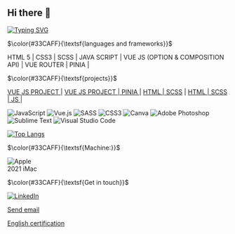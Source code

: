 ## Hi there 👋


[![Typing SVG](https://readme-typing-svg.herokuapp.com?color=%2336BCF7&lines=Frontend+developer+Vue+js+Pinia)](https://git.io/typing-svg)

$\color{#33CAFF}{\textsf{languages and frameworks}}$

HTML 5 |
CSS3 | SCSS |
JAVA SCRIPT |
VUE JS (OPTION & COMPOSITION API) | VUE ROUTER |
PINIA |

$\color{#33CAFF}{\textsf{projects}}$

<a href="https://youtu.be/36Chx-Gtx_g">VUE JS PROJECT </a> |
<a href="https://youtu.be/puJf7eX54kQ">VUE JS PROJECT | PINIA </a> |
<a href="https://youtu.be/mfWBxESYFRU">HTML | SCSS</a> |
<a href="https://youtu.be/Dx5CUAKjuQM">HTML | SCSS | JS </a> |

 
 

![JavaScript](https://img.shields.io/badge/javascript-%23323330.svg?style=for-the-badge&logo=javascript&logoColor=%23F7DF1E)
![Vue.js](https://img.shields.io/badge/vuejs-%2335495e.svg?style=for-the-badge&logo=vuedotjs&logoColor=%234FC08D)
![SASS](https://img.shields.io/badge/SASS-hotpink.svg?style=for-the-badge&logo=SASS&logoColor=white)
![CSS3](https://img.shields.io/badge/css3-%231572B6.svg?style=for-the-badge&logo=css3&logoColor=white)
![Canva](https://img.shields.io/badge/Canva-%2300C4CC.svg?style=for-the-badge&logo=Canva&logoColor=white)
![Adobe Photoshop](https://img.shields.io/badge/adobe%20photoshop-%2331A8FF.svg?style=for-the-badge&logo=adobe%20photoshop&logoColor=white)
![Sublime Text](https://img.shields.io/badge/sublime_text-%23575757.svg?style=for-the-badge&logo=sublime-text&logoColor=important)
![Visual Studio Code](https://img.shields.io/badge/Visual%20Studio%20Code-0078d7.svg?style=for-the-badge&logo=visual-studio-code&logoColor=white)

[![Top Langs](https://github-readme-stats.vercel.app/api/top-langs/?username=eugenia-vitinschii&layout=compact)](https://github.com/eugenia-vitinschii/github-readme-stats)

 $\color{#33CAFF}{\textsf{Machine:}}$
 
![Apple](https://img.shields.io/badge/Apple-%23000000.svg?style=for-the-badge&logo=apple&logoColor=white)  
2021 iMac 


 $\color{#33CAFF}{\textsf{Get in touch}}$
 
<a href="https://www.linkedin.com/in/eugenia-vitincshii/">![LinkedIn](https://img.shields.io/badge/linkedin-%230077B5.svg?style=for-the-badge&logo=linkedin&logoColor=white)</a>
 
<a href="mailto:vitinschii.eugenia@gmail.com" > Send email </a> 


<a href="https://cert.efset.org/vbstXP">English certification</a> 
 
 

 
